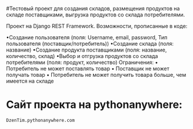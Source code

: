 #Тестовый проект для создания складов, размещения продуктов на складе поставщиками, выгрузка продуктов со склада потребителями.

Проект на Django REST Framework. Возможности, прописанные в коде:

 •Создание пользователя (поля: Username, email, password, Тип пользователя (поставщик/потребитель))
 •Создание склада (поля: название)
 •Создание продукта поставщиками (поля: название, количество, склад)
 •Выбор и отгрузка продуктов со склада потребителями (поля: продукт, количество)
Ограничения:
 • Потребитель не может поставлять товар
 • Поставщик не может получать товар
 • Потребитель не может получить товара больше, чем имеется на складе
# Сайт проекта на pythonanywhere:

```
DzenTim.pythonanywhere.com
```
